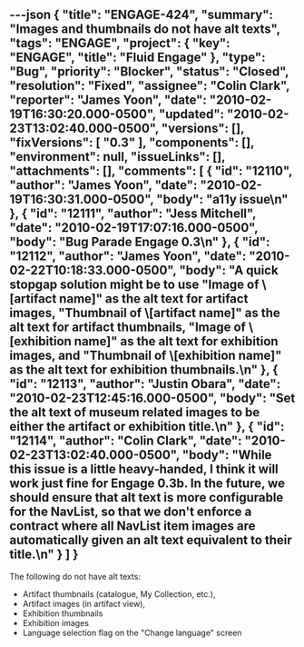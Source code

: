 ---json
{
  "title": "ENGAGE-424",
  "summary": "Images and thumbnails do not have alt texts",
  "tags": "ENGAGE",
  "project": {
    "key": "ENGAGE",
    "title": "Fluid Engage"
  },
  "type": "Bug",
  "priority": "Blocker",
  "status": "Closed",
  "resolution": "Fixed",
  "assignee": "Colin Clark",
  "reporter": "James Yoon",
  "date": "2010-02-19T16:30:20.000-0500",
  "updated": "2010-02-23T13:02:40.000-0500",
  "versions": [],
  "fixVersions": [
    "0.3"
  ],
  "components": [],
  "environment": null,
  "issueLinks": [],
  "attachments": [],
  "comments": [
    {
      "id": "12110",
      "author": "James Yoon",
      "date": "2010-02-19T16:30:31.000-0500",
      "body": "a11y issue\n"
    },
    {
      "id": "12111",
      "author": "Jess Mitchell",
      "date": "2010-02-19T17:07:16.000-0500",
      "body": "Bug Parade Engage 0.3\n"
    },
    {
      "id": "12112",
      "author": "James Yoon",
      "date": "2010-02-22T10:18:33.000-0500",
      "body": "A quick stopgap solution might be to use \"Image of \\[artifact name]\" as the alt text for artifact images, \"Thumbnail of \\[artifact name]\" as the alt text for artifact thumbnails, \"Image of \\[exhibition name]\" as the alt text for exhibition images, and \"Thumbnail of \\[exhibition name]\" as the alt text for exhibition thumbnails.\n"
    },
    {
      "id": "12113",
      "author": "Justin Obara",
      "date": "2010-02-23T12:45:16.000-0500",
      "body": "Set the alt text of museum related images to be either the artifact or exhibition title.\n"
    },
    {
      "id": "12114",
      "author": "Colin Clark",
      "date": "2010-02-23T13:02:40.000-0500",
      "body": "While this issue is a little heavy-handed, I think it will work just fine for Engage 0.3b. In the future, we should ensure that alt text is more configurable for the NavList, so that we don't enforce a contract where all NavList item images are automatically given an alt text equivalent to their title.\n"
    }
  ]
}
---
The following do not have alt texts:

* Artifact thumbnails (catalogue, My Collection, etc.),
* Artifact images (in artifact view),
* Exhibition thumbnails
* Exhibition images
* Language selection flag on the "Change language" screen

        